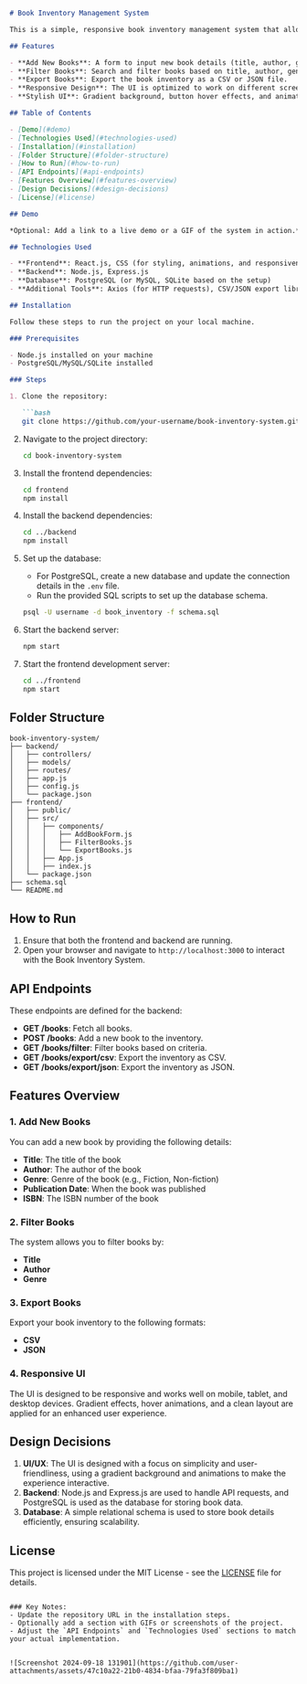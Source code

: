 ```markdown
# Book Inventory Management System

This is a simple, responsive book inventory management system that allows users to add, filter, and export book data. The system features an intuitive and stylish UI with gradient effects, animations, and responsive design.

## Features

- **Add New Books**: A form to input new book details (title, author, genre, publication date, ISBN) into the inventory.
- **Filter Books**: Search and filter books based on title, author, genre, and other criteria.
- **Export Books**: Export the book inventory as a CSV or JSON file.
- **Responsive Design**: The UI is optimized to work on different screen sizes.
- **Stylish UI**: Gradient background, button hover effects, and animations make the user experience more dynamic.

## Table of Contents

- [Demo](#demo)
- [Technologies Used](#technologies-used)
- [Installation](#installation)
- [Folder Structure](#folder-structure)
- [How to Run](#how-to-run)
- [API Endpoints](#api-endpoints)
- [Features Overview](#features-overview)
- [Design Decisions](#design-decisions)
- [License](#license)

## Demo

*Optional: Add a link to a live demo or a GIF of the system in action.*

## Technologies Used

- **Frontend**: React.js, CSS (for styling, animations, and responsiveness)
- **Backend**: Node.js, Express.js
- **Database**: PostgreSQL (or MySQL, SQLite based on the setup)
- **Additional Tools**: Axios (for HTTP requests), CSV/JSON export libraries

## Installation

Follow these steps to run the project on your local machine.

### Prerequisites

- Node.js installed on your machine
- PostgreSQL/MySQL/SQLite installed

### Steps

1. Clone the repository:

   ```bash
   git clone https://github.com/your-username/book-inventory-system.git
   ```

2. Navigate to the project directory:

   ```bash
   cd book-inventory-system
   ```

3. Install the frontend dependencies:

   ```bash
   cd frontend
   npm install
   ```

4. Install the backend dependencies:

   ```bash
   cd ../backend
   npm install
   ```

5. Set up the database:

   - For PostgreSQL, create a new database and update the connection details in the `.env` file.
   - Run the provided SQL scripts to set up the database schema.
   
   ```bash
   psql -U username -d book_inventory -f schema.sql
   ```

6. Start the backend server:

   ```bash
   npm start
   ```

7. Start the frontend development server:

   ```bash
   cd ../frontend
   npm start
   ```

## Folder Structure

```
book-inventory-system/
├── backend/
│   ├── controllers/
│   ├── models/
│   ├── routes/
│   ├── app.js
│   ├── config.js
│   └── package.json
├── frontend/
│   ├── public/
│   ├── src/
│   │   ├── components/
│   │   │   ├── AddBookForm.js
│   │   │   ├── FilterBooks.js
│   │   │   └── ExportBooks.js
│   │   ├── App.js
│   │   ├── index.js
│   └── package.json
├── schema.sql
└── README.md
```

## How to Run

1. Ensure that both the frontend and backend are running.
2. Open your browser and navigate to `http://localhost:3000` to interact with the Book Inventory System.

## API Endpoints

These endpoints are defined for the backend:

- **GET /books**: Fetch all books.
- **POST /books**: Add a new book to the inventory.
- **GET /books/filter**: Filter books based on criteria.
- **GET /books/export/csv**: Export the inventory as CSV.
- **GET /books/export/json**: Export the inventory as JSON.

## Features Overview

### 1. Add New Books

You can add a new book by providing the following details:

- **Title**: The title of the book
- **Author**: The author of the book
- **Genre**: Genre of the book (e.g., Fiction, Non-fiction)
- **Publication Date**: When the book was published
- **ISBN**: The ISBN number of the book

### 2. Filter Books

The system allows you to filter books by:

- **Title**
- **Author**
- **Genre**

### 3. Export Books

Export your book inventory to the following formats:

- **CSV**
- **JSON**

### 4. Responsive UI

The UI is designed to be responsive and works well on mobile, tablet, and desktop devices. Gradient effects, hover animations, and a clean layout are applied for an enhanced user experience.

## Design Decisions

1. **UI/UX**: The UI is designed with a focus on simplicity and user-friendliness, using a gradient background and animations to make the experience interactive.
2. **Backend**: Node.js and Express.js are used to handle API requests, and PostgreSQL is used as the database for storing book data.
3. **Database**: A simple relational schema is used to store book details efficiently, ensuring scalability.

## License

This project is licensed under the MIT License - see the [LICENSE](LICENSE) file for details.
```

### Key Notes:
- Update the repository URL in the installation steps.
- Optionally add a section with GIFs or screenshots of the project.
- Adjust the `API Endpoints` and `Technologies Used` sections to match your actual implementation.


![Screenshot 2024-09-18 131901](https://github.com/user-attachments/assets/47c10a22-21b0-4834-bfaa-79fa3f809ba1)
